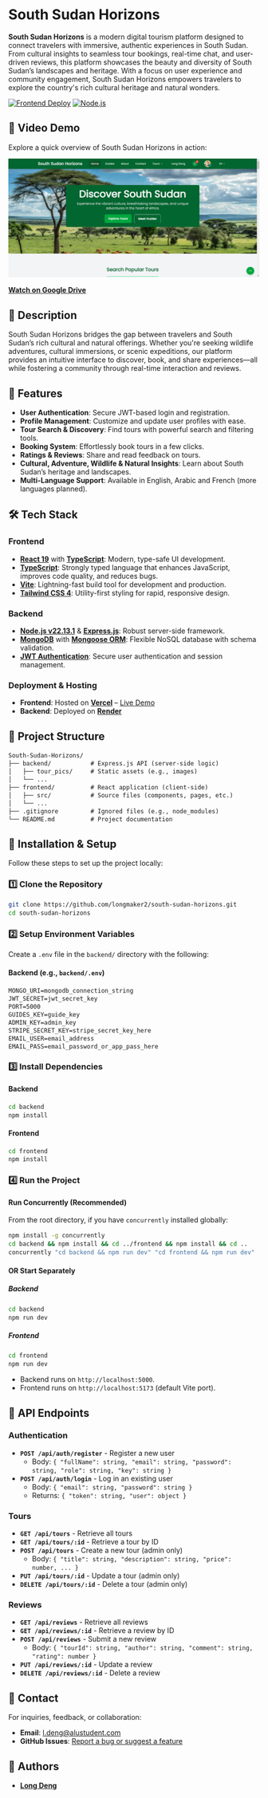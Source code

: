# South Sudan Horizons

**South Sudan Horizons** is a modern digital tourism platform designed to connect travelers with immersive, authentic experiences in South Sudan. From cultural insights to seamless tour bookings, real-time chat, and user-driven reviews, this platform showcases the beauty and diversity of South Sudan’s landscapes and heritage. With a focus on user experience and community engagement, South Sudan Horizons empowers travelers to explore the country's rich cultural heritage and natural wonders.

[![Frontend Deploy](https://img.shields.io/badge/Vercel-Deployed-brightgreen)](https://south-sudan-horizons.vercel.app/)
[![Node.js](https://img.shields.io/badge/Node.js-v22.13.1-blue)](https://nodejs.org/)

## 🎥 Video Demo

Explore a quick overview of South Sudan Horizons in action:

[![Watch the Video](./backend/tour_pics/Horizons%20Screenshot.png)](https://drive.google.com/file/d/1FLqeuY16mD0g7nLZjQULC0XZv6Nn4dZ5/view?usp=sharing)

**[Watch on Google Drive](https://drive.google.com/file/d/1FLqeuY16mD0g7nLZjQULC0XZv6Nn4dZ5/view?usp=sharing)**

## 📝 Description

South Sudan Horizons bridges the gap between travelers and South Sudan’s rich cultural and natural offerings. Whether you're seeking wildlife adventures, cultural immersions, or scenic expeditions, our platform provides an intuitive interface to discover, book, and share experiences—all while fostering a community through real-time interaction and reviews.

## 🚀 Features

- **User Authentication**: Secure JWT-based login and registration.
- **Profile Management**: Customize and update user profiles with ease.
- **Tour Search & Discovery**: Find tours with powerful search and filtering tools.
- **Booking System**: Effortlessly book tours in a few clicks.
- **Ratings & Reviews**: Share and read feedback on tours.
- **Cultural, Adventure, Wildlife & Natural Insights**: Learn about South Sudan’s heritage and landscapes.
- **Multi-Language Support**: Available in English, Arabic and French (more languages planned).

## 🛠️ Tech Stack

### Frontend

- **[React 19](https://react.dev/)** with **[TypeScript](https://www.typescriptlang.org/)**: Modern, type-safe UI development.
- **[TypeScript](https://www.typescriptlang.org/)**: Strongly typed language that enhances JavaScript, improves code quality, and reduces bugs.
- **[Vite](https://vitejs.dev/)**: Lightning-fast build tool for development and production.
- **[Tailwind CSS 4](https://tailwindcss.com/)**: Utility-first styling for rapid, responsive design.

### Backend

- **[Node.js v22.13.1](https://nodejs.org/)** & **[Express.js](https://expressjs.com/)**: Robust server-side framework.
- **[MongoDB](https://www.mongodb.com/)** with **[Mongoose ORM](https://mongoosejs.com/)**: Flexible NoSQL database with schema validation.
- **[JWT Authentication](https://jwt.io/)**: Secure user authentication and session management.

### Deployment & Hosting

- **Frontend**: Hosted on **[Vercel](https://south-sudan-horizons.vercel.app/)** – [Live Demo](https://south-sudan-horizons.vercel.app/)
- **Backend**: Deployed on **[Render](https://render.com/)**

## 📂 Project Structure

```plaintext
South-Sudan-Horizons/
├── backend/           # Express.js API (server-side logic)
│   ├── tour_pics/     # Static assets (e.g., images)
│   └── ...
├── frontend/          # React application (client-side)
│   ├── src/           # Source files (components, pages, etc.)
│   └── ...
├── .gitignore         # Ignored files (e.g., node_modules)
└── README.md          # Project documentation
```

## 🔧 Installation & Setup

Follow these steps to set up the project locally:

### 1️⃣ Clone the Repository

```bash
git clone https://github.com/longmaker2/south-sudan-horizons.git
cd south-sudan-horizons
```

### 2️⃣ Setup Environment Variables

Create a `.env` file in the `backend/` directory with the following:

#### Backend (e.g., `backend/.env`)

```plaintext
MONGO_URI=mongodb_connection_string
JWT_SECRET=jwt_secret_key
PORT=5000
GUIDES_KEY=guide_key
ADMIN_KEY=admin_key
STRIPE_SECRET_KEY=stripe_secret_key_here
EMAIL_USER=email_address
EMAIL_PASS=email_password_or_app_pass_here
```

### 3️⃣ Install Dependencies

#### Backend

```bash
cd backend
npm install
```

#### Frontend

```bash
cd frontend
npm install
```

### 4️⃣ Run the Project

#### Run Concurrently (Recommended)

From the root directory, if you have `concurrently` installed globally:

```bash
npm install -g concurrently
cd backend && npm install && cd ../frontend && npm install && cd ..
concurrently "cd backend && npm run dev" "cd frontend && npm run dev"
```

#### OR Start Separately

##### Backend

```bash
cd backend
npm run dev
```

##### Frontend

```bash
cd frontend
npm run dev
```

- Backend runs on `http://localhost:5000`.
- Frontend runs on `http://localhost:5173` (default Vite port).

## 📌 API Endpoints

### Authentication

- **`POST /api/auth/register`** - Register a new user
  - Body: `{ "fullName": string, "email": string, "password": string, "role": string, "key": string }`
- **`POST /api/auth/login`** - Log in an existing user
  - Body: `{ "email": string, "password": string }`
  - Returns: `{ "token": string, "user": object }`

### Tours

- **`GET /api/tours`** - Retrieve all tours
- **`GET /api/tours/:id`** - Retrieve a tour by ID
- **`POST /api/tours`** - Create a new tour (admin only)
  - Body: `{ "title": string, "description": string, "price": number, ... }`
- **`PUT /api/tours/:id`** - Update a tour (admin only)
- **`DELETE /api/tours/:id`** - Delete a tour (admin only)

### Reviews

- **`GET /api/reviews`** - Retrieve all reviews
- **`GET /api/reviews/:id`** - Retrieve a review by ID
- **`POST /api/reviews`** - Submit a new review
  - Body: `{ "tourId": string, "author": string, "comment": string, "rating": number }`
- **`PUT /api/reviews/:id`** - Update a review
- **`DELETE /api/reviews/:id`** - Delete a review

## 📩 Contact

For inquiries, feedback, or collaboration:

- **Email**: [l.deng@alustudent.com](mailto:l.deng@alustudent.com)
- **GitHub Issues**: [Report a bug or suggest a feature](https://github.com/longmaker2/south-sudan-horizons/issues)

## 👤 Authors

- **[Long Deng](https://github.com/longmaker2)**
